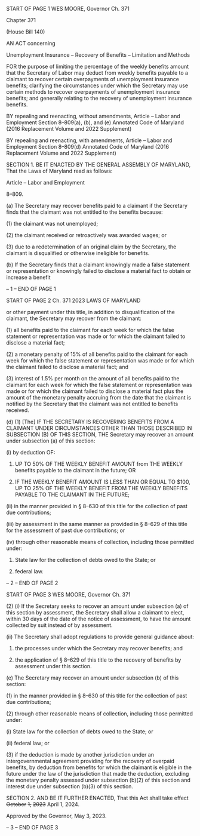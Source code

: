 START OF PAGE 1
WES MOORE, Governor Ch. 371

Chapter 371

(House Bill 140)

AN ACT concerning

Unemployment Insurance – Recovery of Benefits – Limitation and Methods

FOR the purpose of limiting the percentage of the weekly benefits amount that the
Secretary of Labor may deduct from weekly benefits payable to a claimant to recover
certain overpayments of unemployment insurance benefits; clarifying the
circumstances under which the Secretary may use certain methods to recover
overpayments of unemployment insurance benefits; and generally relating to the
recovery of unemployment insurance benefits.

BY repealing and reenacting, without amendments,
Article – Labor and Employment
Section 8–809(a), (b), and (e)
Annotated Code of Maryland
(2016 Replacement Volume and 2022 Supplement)

BY repealing and reenacting, with amendments,
Article – Labor and Employment
Section 8–809(d)
Annotated Code of Maryland
(2016 Replacement Volume and 2022 Supplement)

SECTION 1. BE IT ENACTED BY THE GENERAL ASSEMBLY OF MARYLAND,
That the Laws of Maryland read as follows:

Article – Labor and Employment

8–809.

(a) The Secretary may recover benefits paid to a claimant if the Secretary finds
that the claimant was not entitled to the benefits because:

(1) the claimant was not unemployed;

(2) the claimant received or retroactively was awarded wages; or

(3) due to a redetermination of an original claim by the Secretary, the
claimant is disqualified or otherwise ineligible for benefits.

(b) If the Secretary finds that a claimant knowingly made a false statement or
representation or knowingly failed to disclose a material fact to obtain or increase a benefit

– 1 –
END OF PAGE 1

START OF PAGE 2
Ch. 371 2023 LAWS OF MARYLAND

or other payment under this title, in addition to disqualification of the claimant, the
Secretary may recover from the claimant:

(1) all benefits paid to the claimant for each week for which the false
statement or representation was made or for which the claimant failed to disclose a
material fact;

(2) a monetary penalty of 15% of all benefits paid to the claimant for each
week for which the false statement or representation was made or for which the claimant
failed to disclose a material fact; and

(3) interest of 1.5% per month on the amount of all benefits paid to the
claimant for each week for which the false statement or representation was made or for
which the claimant failed to disclose a material fact plus the amount of the monetary
penalty accruing from the date that the claimant is notified by the Secretary that the
claimant was not entitled to benefits received.

(d) (1) [The] IF THE SECRETARY IS RECOVERING BENEFITS FROM A
CLAIMANT UNDER CIRCUMSTANCES OTHER THAN THOSE DESCRIBED IN
SUBSECTION (B) OF THIS SECTION, THE Secretary may recover an amount under
subsection (a) of this section:

(i) by deduction OF:

1. UP TO 50% OF THE WEEKLY BENEFIT AMOUNT from
THE WEEKLY benefits payable to the claimant in the future; OR

2. IF THE WEEKLY BENEFIT AMOUNT IS LESS THAN OR
EQUAL TO $100, UP TO 25% OF THE WEEKLY BENEFIT FROM THE WEEKLY BENEFITS
PAYABLE TO THE CLAIMANT IN THE FUTURE;

(ii) in the manner provided in § 8–630 of this title for the collection
of past due contributions;

(iii) by assessment in the same manner as provided in § 8–629 of this
title for the assessment of past due contributions; or

(iv) through other reasonable means of collection, including those
permitted under:

1. State law for the collection of debts owed to the State; or

2. federal law.

– 2 –
END OF PAGE 2

START OF PAGE 3
WES MOORE, Governor Ch. 371

(2) (i) If the Secretary seeks to recover an amount under subsection (a)
of this section by assessment, the Secretary shall allow a claimant to elect, within 30 days
of the date of the notice of assessment, to have the amount collected by suit instead of by
assessment.

(ii) The Secretary shall adopt regulations to provide general
guidance about:

1. the processes under which the Secretary may recover
benefits; and

2. the application of § 8–629 of this title to the recovery of
benefits by assessment under this section.

(e) The Secretary may recover an amount under subsection (b) of this section:

(1) in the manner provided in § 8–630 of this title for the collection of past
due contributions;

(2) through other reasonable means of collection, including those permitted
under:

(i) State law for the collection of debts owed to the State; or

(ii) federal law; or

(3) if the deduction is made by another jurisdiction under an
intergovernmental agreement providing for the recovery of overpaid benefits, by deduction
from benefits for which the claimant is eligible in the future under the law of the
jurisdiction that made the deduction, excluding the monetary penalty assessed under
subsection (b)(2) of this section and interest due under subsection (b)(3) of this section.

SECTION 2. AND BE IT FURTHER ENACTED, That this Act shall take effect
~~October~~ ~~1,~~ ~~2023~~ April 1, 2024.

Approved by the Governor, May 3, 2023.

– 3 –
END OF PAGE 3